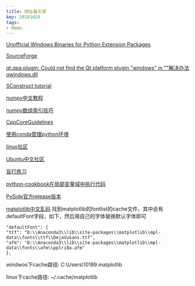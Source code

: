 ```yaml
---
title: 网址备忘录
key: 20181029
tags:
- Memo
---
```


<!--more-->
[Unofficial Windows Binaries for Python Extension Packages](https://www.lfd.uci.edu/~gohlke/pythonlibs/)

[SourceForge](https://sourceforge.net/)

[qt.qpa.plugin: Could not find the Qt platform plugin "windows" in ""解决办法 qwindows.dll](https://blog.csdn.net/ouening/article/details/81093697)

[SConstruct tutorial](https://www.ibm.com/developerworks/cn/linux/l-cn-scons/index.html)

[numpy中文教程](https://www.numpy.org.cn/)

[numpy数组索引技巧](https://docs.scipy.org/doc/numpy/user/quickstart.html#fancy-indexing-and-index-tricks)

[CppCoreGuidelines](http://isocpp.github.io/CppCoreGuidelines/CppCoreGuidelines)

[使用conda管理python环境](http://www.mamicode.com/info-detail-1953318.html)

[linux社区](http://linux.ubuntu.org.cn/)

[Ubuntu中文社区](http://forum.ubuntu.org.cn/index.php)

[盲打练习](https://www.typingclub.com)

[python-cookbook在局部变量域中执行代码](https://python3-cookbook.readthedocs.io/zh_CN/latest/c09/p23_executing_code_with_local_side_effects.html)

[PySide官方release版本](https://download.qt.io/official_releases/pyside/)

[matplotlib中文乱码](https://www.zhihu.com/question/25404709/answer/309784195)
找到matplotlib的fontlist的cache文件，其中会有defaultFont字段，如下，然后用自己的字体替换默认字体即可

    "defaultFont": {
    "ttf": "D:\\Anaconda3\\lib\\site-packages\\matplotlib\\mpl-data\\fonts\\ttf\\DejaVuSans.ttf",
    "afm": "D:\\Anaconda3\\lib\\site-packages\\matplotlib\\mpl-data\\fonts\\afm\\pplri8a.afm"
  	},

windwos下cache路径: C:\Users\10189\.matplotlib

linux下cache路径: ~/.cache/matplotlib